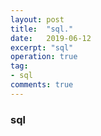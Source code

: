 ```yaml
---
layout: post
title:  "sql."
date:   2019-06-12
excerpt: "sql"
operation: true
tag:
- sql 
comments: true
---
```


    
### sql

